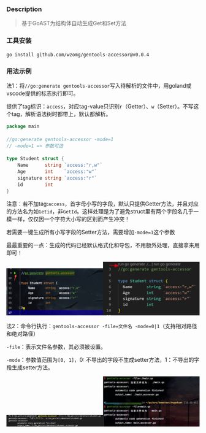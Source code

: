 ### Description

> 基于GoAST为结构体自动生成Get和Set方法



### 工具安装

```shell
go install github.com/wzomg/gentools-accessor@v0.0.4
```

### 用法示例

法1：将`//go:generate gentools-accessor`写入待解析的文件中，用goland或vscode提供的标志执行即可。

提供了tag标识：`access`，对应tag-value只识别`r`（Getter）、`w`（Setter）。不写这个tag，解析语法树时都带上，默认都解析。

```go
package main

//go:generate gentools-accessor -mode=1
// -mode=1 => 参数可选

type Student struct {
	Name      string `access:"r,w"`
	Age       int    `access:"w"`
	signature string `access:"r"`
	id        int
}
```
注意：若不加tag:`access`，首字母小写的字段，默认只提供Getter方法，并且对应的方法名为如`Getid`，非`GetId`。这样处理是为了避免struct里有两个字段名几乎一模一样，仅仅因一个字符大小写的区别而产生冲突！

若需要一键生成所有小写字段的Setter方法，需要增加`-mode=1`这个参数

最最重要的一点：生成的代码已经默认格式化和导包，不用额外处理，直接拿来用即可！

<img src="./img/goland_exec.png" width="50%" alt="goland执行" /><img src="./img/vscode_exec.png" width="50%" alt="vscode执行" />

法2：命令行执行：`gentools-accessor -file=文件名 -mode=0|1`（支持相对路径和绝对路径）

`-file`：表示文件名参数，其必须被设置。

`-mode`：参数值范围为`[0, 1]`，0: 不导出的字段不生成setter方法，1：不导出的字段生成setter方法。

<img src="./img/absolute_path.png" width="50%" alt="相对路径" /><img src="./img/relative_path.png" width="50%" alt="绝对路径" />


